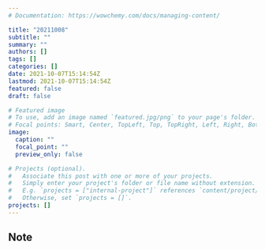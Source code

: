 ```yaml
---
# Documentation: https://wowchemy.com/docs/managing-content/

title: "20211008"
subtitle: ""
summary: ""
authors: []
tags: []
categories: []
date: 2021-10-07T15:14:54Z
lastmod: 2021-10-07T15:14:54Z
featured: false
draft: false

# Featured image
# To use, add an image named `featured.jpg/png` to your page's folder.
# Focal points: Smart, Center, TopLeft, Top, TopRight, Left, Right, BottomLeft, Bottom, BottomRight.
image:
  caption: ""
  focal_point: ""
  preview_only: false

# Projects (optional).
#   Associate this post with one or more of your projects.
#   Simply enter your project's folder or file name without extension.
#   E.g. `projects = ["internal-project"]` references `content/project/deep-learning/index.md`.
#   Otherwise, set `projects = []`.
projects: []
---
```


## Note

